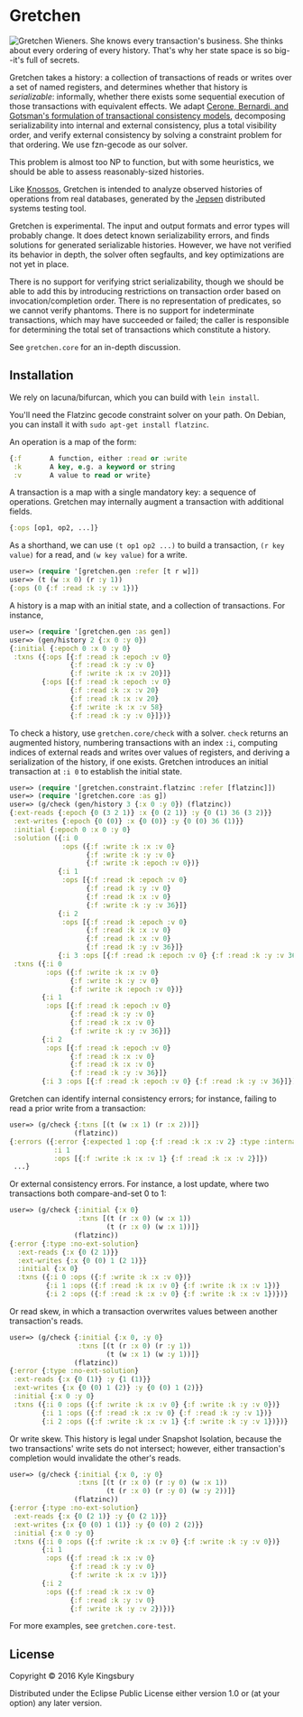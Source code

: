 # Gretchen

![Gretchen Wieners. She knows every transaction's business. She thinks about
every ordering of every history. That's why her state space is so big--it's
full of secrets.](doc/gretchen.gif)

Gretchen takes a history: a collection of transactions of reads or writes over
a set of named registers, and determines whether that history is
*serializable*: informally, whether there exists some sequential execution of
those transactions with equivalent effects. We adapt [Cerone, Bernardi, and
Gotsman's formulation of transactional consistency
models](http://drops.dagstuhl.de/opus/volltexte/2015/5375/pdf/15.pdf),
decomposing serializability into internal and external consistency, plus a
total visibility order, and verify external consistency by solving a constraint
problem for that ordering. We use fzn-gecode as our solver.

This problem is almost too NP to function, but with some heuristics, we should
be able to assess reasonably-sized histories.

Like [Knossos](https://github.com/jepsen-io/knossos), Gretchen is intended to
analyze observed histories of operations from real databases, generated by the
[Jepsen](https://github.com/jepsen-io/jepsen) distributed systems testing tool.

Gretchen is experimental. The input and output formats and error types will
probably change. It does detect known serializability errors, and finds
solutions for generated serializable histories. However, we have not verified
its behavior in depth, the solver often segfaults, and key optimizations are
not yet in place.

There is no support for verifying strict serializability, though we should be
able to add this by introducing restrictions on transaction order based on
invocation/completion order. There is no representation of predicates, so we
cannot verify phantoms. There is no support for indeterminate transactions,
which may have succeeded or failed; the caller is responsible for determining
the total set of transactions which constitute a history.

See `gretchen.core` for an in-depth discussion.

## Installation

We rely on lacuna/bifurcan, which you can build with `lein install`.

You'll need the Flatzinc gecode constraint solver on your path. On Debian, you
can install it with `sudo apt-get install flatzinc`.

An operation is a map of the form:

```clj
{:f       A function, either :read or :write
 :k       A key, e.g. a keyword or string
 :v       A value to read or write}
```

A transaction is a map with a single mandatory key: a sequence of operations.
Gretchen may internally augment a transaction with additional fields.

```clj
{:ops [op1, op2, ...]}
```

As a shorthand, we can use `(t op1 op2 ...)` to build a transaction, `(r key
value)` for a read, and `(w key value)` for a write.

```clj
user=> (require '[gretchen.gen :refer [t r w]])
user=> (t (w :x 0) (r :y 1))
{:ops (0 {:f :read :k :y :v 1})}
```

A history is a map with an initial state, and a collection of transactions. For instance,

```clj
user=> (require '[gretchen.gen :as gen])
user=> (gen/history 2 {:x 0 :y 0})
{:initial {:epoch 0 :x 0 :y 0}
 :txns ({:ops [{:f :read :k :epoch :v 0}
               {:f :read :k :y :v 0}
               {:f :write :k :x :v 20}]}
        {:ops [{:f :read :k :epoch :v 0}
               {:f :read :k :x :v 20}
               {:f :read :k :x :v 20}
               {:f :write :k :x :v 58}
               {:f :read :k :y :v 0}]})}
```

To check a history, use `gretchen.core/check` with a solver. `check` returns an
augmented history, numbering transactions with an index `:i`, computing indices
of external reads and writes over values of registers, and deriving a
serialization of the history, if one exists. Gretchen introduces an initial transaction at `:i 0` to establish the initial state.

```clj
user=> (require '[gretchen.constraint.flatzinc :refer [flatzinc]])
user=> (require '[gretchen.core :as g])
user=> (g/check (gen/history 3 {:x 0 :y 0}) (flatzinc))
{:ext-reads {:epoch {0 (3 2 1)} :x {0 (2 1)} :y {0 (1) 36 (3 2)}}
 :ext-writes {:epoch {0 (0)} :x {0 (0)} :y {0 (0) 36 (1)}}
 :initial {:epoch 0 :x 0 :y 0}
 :solution ({:i 0
             :ops ({:f :write :k :x :v 0}
                   {:f :write :k :y :v 0}
                   {:f :write :k :epoch :v 0})}
            {:i 1
             :ops [{:f :read :k :epoch :v 0}
                   {:f :read :k :y :v 0}
                   {:f :read :k :x :v 0}
                   {:f :write :k :y :v 36}]}
            {:i 2
             :ops [{:f :read :k :epoch :v 0}
                   {:f :read :k :x :v 0}
                   {:f :read :k :x :v 0}
                   {:f :read :k :y :v 36}]}
            {:i 3 :ops [{:f :read :k :epoch :v 0} {:f :read :k :y :v 36}]})
 :txns ({:i 0
         :ops ({:f :write :k :x :v 0}
               {:f :write :k :y :v 0}
               {:f :write :k :epoch :v 0})}
        {:i 1
         :ops [{:f :read :k :epoch :v 0}
               {:f :read :k :y :v 0}
               {:f :read :k :x :v 0}
               {:f :write :k :y :v 36}]}
        {:i 2
         :ops [{:f :read :k :epoch :v 0}
               {:f :read :k :x :v 0}
               {:f :read :k :x :v 0}
               {:f :read :k :y :v 36}]}
        {:i 3 :ops [{:f :read :k :epoch :v 0} {:f :read :k :y :v 36}]})}
```

Gretchen can identify internal consistency errors; for instance, failing to
read a prior write from a transaction:

```clj
user=> (g/check {:txns [(t (w :x 1) (r :x 2))]}
                (flatzinc))
{:errors ({:error {:expected 1 :op {:f :read :k :x :v 2} :type :internal}
           :i 1
           :ops [{:f :write :k :x :v 1} {:f :read :k :x :v 2}]})
 ...}
```

Or external consistency errors. For instance, a lost update, where two
transactions both compare-and-set 0 to 1:

```clj
user=> (g/check {:initial {:x 0}
                 :txns [(t (r :x 0) (w :x 1))
                        (t (r :x 0) (w :x 1))]}
                (flatzinc))
{:error {:type :no-ext-solution}
  :ext-reads {:x {0 (2 1)}}
  :ext-writes {:x {0 (0) 1 (2 1)}}
  :initial {:x 0}
  :txns ({:i 0 :ops ({:f :write :k :x :v 0})}
         {:i 1 :ops ({:f :read :k :x :v 0} {:f :write :k :x :v 1})}
         {:i 2 :ops ({:f :read :k :x :v 0} {:f :write :k :x :v 1})})}
```

Or read skew, in which a transaction overwrites values between another
transaction's reads.

```clj
user=> (g/check {:initial {:x 0, :y 0}
                 :txns [(t (r :x 0) (r :y 1))
                        (t (w :x 1) (w :y 1))]}
                (flatzinc))
{:error {:type :no-ext-solution}
 :ext-reads {:x {0 (1)} :y {1 (1)}}
 :ext-writes {:x {0 (0) 1 (2)} :y {0 (0) 1 (2)}}
 :initial {:x 0 :y 0}
 :txns ({:i 0 :ops ({:f :write :k :x :v 0} {:f :write :k :y :v 0})}
        {:i 1 :ops ({:f :read :k :x :v 0} {:f :read :k :y :v 1})}
        {:i 2 :ops ({:f :write :k :x :v 1} {:f :write :k :y :v 1})})}
```

Or write skew. This history is legal under Snapshot Isolation, because the two
transactions' write sets do not intersect; however, either transaction's
completion would invalidate the other's reads.

```clj
user=> (g/check {:initial {:x 0, :y 0}
                 :txns [(t (r :x 0) (r :y 0) (w :x 1))
                        (t (r :x 0) (r :y 0) (w :y 2))]}
                (flatzinc))
{:error {:type :no-ext-solution}
 :ext-reads {:x {0 (2 1)} :y {0 (2 1)}}
 :ext-writes {:x {0 (0) 1 (1)} :y {0 (0) 2 (2)}}
 :initial {:x 0 :y 0}
 :txns ({:i 0 :ops ({:f :write :k :x :v 0} {:f :write :k :y :v 0})}
        {:i 1
         :ops ({:f :read :k :x :v 0}
               {:f :read :k :y :v 0}
               {:f :write :k :x :v 1})}
        {:i 2
         :ops ({:f :read :k :x :v 0}
               {:f :read :k :y :v 0}
               {:f :write :k :y :v 2})})}
```

For more examples, see `gretchen.core-test`.

## License

Copyright © 2016 Kyle Kingsbury

Distributed under the Eclipse Public License either version 1.0 or (at
your option) any later version.
